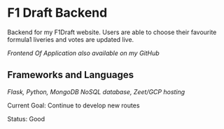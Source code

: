 # F1 Draft Backend
Backend for my F1Draft website. Users are able to choose their favourite formula1 liveries and votes are updated live.

*Frontend Of Application also available on my GitHub*

## Frameworks and Languages
*Flask, Python, MongoDB NoSQL database, Zeet/GCP hosting*


Current Goal: Continue to develop new routes

Status: Good
